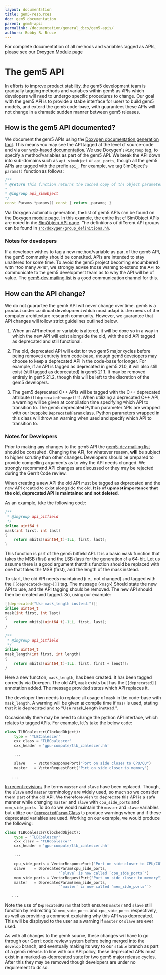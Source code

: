 ```yaml
---
layout: documentation
title: gem5-resources
doc: gem5 documentation
parent: gem5-apis
permalink: /documentation/general_docs/gem5-apis/
authors: Bobby R. Bruce
---
```


For complete documentation of all methods and variables tagged as APIs, please
see our [Doxygen Module page](
http://doxygen.gem5.org/release/v20-1-0-0/modules.html).

# The gem5 API

In efforts to improve product stability, the gem5 development team is gradually
tagging methods and variables within gem5 as APIs which developers will need to
undergo specific procedures to change. Our goal with the gem5 API is to provide
a stable interface for users to build gem5 models, and extend the gem5
code-base, with guarantees these APIs will not change in a dramatic sudden
manner between gem5 releases.

## How is the gem5 API documented?

We document the gem5 APIs using the [Doxygen documentation generation tool](
https://www.doxygen.nl/index.html). This means you may see the API tagged
at the level of source-code and via our [web-based documentation](
http://doxygen.gem5.org). We use Doxygen's `@ingroup` tag, to specify a
method/variables as part of the gem5 API. We break the API down into
sub-domains such as `api_simobject` or `api_ports`, though all the gem5 APIs
are tagged with the prefix `api_`. For example, we tag SimObject's `params()`
function as follows:

```cpp
/**
* @return This function returns the cached copy of the object parameters.
*
* @ingroup api_simobject
*/
const Params *params() const { return _params; }
```

Via Doxygen automatic generation, the list of gem5 APIs can be found on the
[Doxygen module page](http://doxygen.gem5.org/release/current/modules.html).
In this example, the entire list of SimObject APIs are noted in the
[SimObject API page](
http://doxygen.gem5.org/release/current/group__api__simobject.html). The
definitions of different API groups can be found in
[`src/doxygen/group_definitions.hh`](
https://gem5.googlesource.com/public/gem5/+/refs/heads/master/src/doxygen/group_definitions.hh).

### Notes for developers

If a developer wishes to tag a new method/variable as part of the gem5 API,
the gem5 community should be consulted. APIs are intended to stay unaltered for
some time. To avoid the gem5 project becoming encumbered with "too many APIs",
we strongly advise those wishing to extend the API to communicate to the
gem5 development team as to why the API will be of value. The
[gem5-dev mailing list](/mailing_lists/) is a good communication channel for
this.

## How can the API change?

We do not guarantee the gem5 API will never change over time. gem5 is a
product under continual development which must adapt to the needs of the
computer architecture research community. However, we guarantee that API
changes will follow strict guidelines outlined below.

1. When an API method or variable is altered, it will be done so in a way in
which the new API will exist alongside the old, with the old API tagged as
deprecated and still functional.

2. The old, deprecated API will exist for two gem5 major cycles before being
removed entirely from code-base, though gem5 developers may choose to keep a
deprecated API in the code-base for longer. For example, if an API is tagged as
deprecated in gem5 21.0, it will also still exist (still tagged as deprecated)
in gem5 21.1. It may be removed entirely in gem5 21.2, though this will be left
to the discretion of the gem5 developers.

3. The gem5 deprecated C++ APIs will be tagged with the C++ deprecated
attribute (`[[deprecated(<msg>)]]`). When utilizing a deprecated C++ API, a
warning will be given at compilation time specifying which API to transition
to. The gem5 deprecated Python parameter APIs are wrapped with our [bespoke
`DeprecatedParam` class](
https://gem5.googlesource.com/public/gem5/+/bd13e8e206e6c86581cf9afa904ef1060351a4b0/src/python/m5/params.py#2166).
Python parameters wrapped in this class will throw an warning when used and
specify which API to transition to.

### Notes for Developers

Prior to making any changes to the gem5 API the [gem5-dev mailing list](
/mailing_lists/) should be consulted. Changing the API, for whatever reason,
**will** be subject to higher scrutiny than other changes. Developers should
be prepared to provide compelling arguments as to why the API needs changed. We
strongly recommend API changes are discussed or they may be rejected during the
Gerrit Code review.

When creating a new API the old API must be tagged as deprecated and the new
API created to exist alongside the old. **It is of upmost importance that the
old, deprecated API is maintained and not deleted**.

As an example, take the following code:

```cpp
/**
 * @ingroup api_bitfield
 */
inline uint64_t
mask(int first, int last)
{
    return mbits((uint64_t)-1LL, first, last);
}
```

This function is part of the gem5 bitfield API. It is a basic mask function
that takes the MSB (first) and the LSB (last) for the generation of a 64-bit.
Let us assume there is a good argument that this function should be replaced
with one that takes the MSB (first), and the length of the mask instead.

To start, the old API needs maintained (i.e., not changed) and tagged with the
`[[deprecated(<msg>)]]` tag. The message (`<msg>`) Should state the new API
to use, and the API tagging should be removed. The new API should then be
created and tagged. So, using our example:

```cpp
[[deprecated("Use mask_length instead.")]]
inline uint64_t
mask(int first, int last)
{
    return mbits((uint64_t)-1LL, first, last);
}

/**
 * @ingroup api_bitfield
 */
inline uint64_t
mask_length(int first, int length)
{
    return mbits((uint64_t)-1LL, first, first + length);
}
```

Here a new function, `mask_length`, has been created. It has been tagged
correctly via Doxygen. The old API, `mask` exists but has the
`[[deprecated]]` annotation added. The message provided states which API
replaces it.

The developer then needs to replace all usage of `mask` in the code-base with
`mask_length`. A warning will be given at compile time if `mask` is used,
stating that it is deprecated and to "Use mask\_length instead.".

Occasionally there may be need to change the python API interface, which
relates to tagged APIs. For example, let's take the below code:

```python
class TLBCoalescer(ClockedObject):
    type = 'TLBCoalescer'
    cxx_class = 'TLBCoalescer'
    cxx_header = 'gpu-compute/tlb_coalescer.hh'

    ...

    slave    = VectorResponsePort("Port on side closer to CPU/CU")
    master   = VectorRequestPort("Port on side closer to memory")

   ...
```

[In recent revisions](
https://gem5.googlesource.com/public/gem5/+/392c1ced53827198652f5eda58e1874246b024f4)
the terms `master` and `slave` have been replaced. Though, the `slave` and
`master` terminology are widely used, so much so we consider them part of the
old API. We therefore wish to deprecate this API is a safe manner while
changing `master` and `slave` with `cpu_side_ports` and `mem_side_ports`. To
do so we would maintain the `master` and `slave` variables but utilize our
[`DeprecatedParam` Class](
https://gem5.googlesource.com/public/gem5/+/bd13e8e206e6c86581cf9afa904ef1060351a4b0/src/python/m5/params.py#2166)
to produce warnings when and if these deprecated variables are used. Working on
our example, we would produce the following:

```python
class TLBCoalescer(ClockedObject):
    type = 'TLBCoalescer'
    cxx_class = 'TLBCoalescer'
    cxx_header = 'gpu-compute/tlb_coalescer.hh'

    ...

    cpu_side_ports = VectorResponsePort("Port on side closer to CPU/CU")
    slave    = DeprecatedParam(cpu_side_ports,
                        '`slave` is now called `cpu_side_ports`')
    mem_side_ports = VectorRequestPort("Port on side closer to memory")
    master   = DeprecatedParam(mem_side_ports,
                        '`master` is now called `mem_side_ports`')

   ...
```

Note the use of `DeprecatedParam` that both ensures `master` and `slave` still
function by redirecting to `mem_side_ports` and `cpu_side_ports` respectively,
as well as providing a comment explaining why this API was deprecated. This
will be displayed to the user as a warning if `master` or `slave` are ever
used.

As with all changes to the gem5 source, these changes will have to go through
our Gerrit code review system before being merged into the `develop` branch,
and eventually making its way to our `stable` branch as part of a gem5 release.
In line with our API policy, these deprecated APIs must exist in a
marked-as-deprecated state for two gem5 major release cycles. After this they
may be removed though developers are under no requirement to do so.
